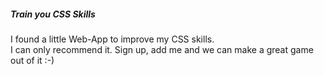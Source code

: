 ##### Train you CSS Skills

I found a little Web-App to improve my CSS skills. <br>
I can only recommend it. Sign up, add me and we can make a great game out of it :-)

